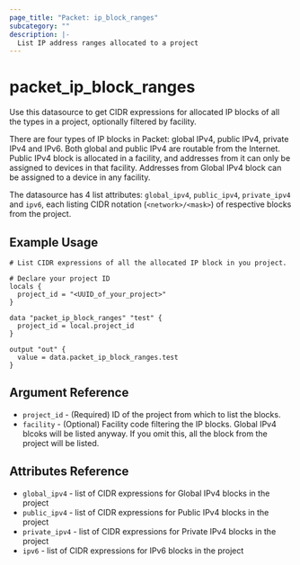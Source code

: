 ```yaml
---
page_title: "Packet: ip_block_ranges"
subcategory: ""
description: |-
  List IP address ranges allocated to a project
---
```


# packet\_ip\_block\_ranges

Use this datasource to get CIDR expressions for allocated IP blocks of all the types in a project, optionally filtered by facility.

There are four types of IP blocks in Packet: global IPv4, public IPv4, private IPv4 and IPv6. Both global and public IPv4 are routable from the Internet. Public IPv4 block is allocated in a facility, and addresses from it can only be assigned to devices in that facility. Addresses from Global IPv4 block can be assigned to a device in any facility.

The datasource has 4 list attributes: `global_ipv4`, `public_ipv4`, `private_ipv4` and `ipv6`, each listing CIDR notation (`<network>/<mask>`) of respective blocks from the project.

## Example Usage

```hcl
# List CIDR expressions of all the allocated IP block in you project.

# Declare your project ID
locals {
  project_id = "<UUID_of_your_project>"
}

data "packet_ip_block_ranges" "test" {
  project_id = local.project_id
}

output "out" {
  value = data.packet_ip_block_ranges.test
}
```

## Argument Reference

* `project_id` - (Required) ID of the project from which to list the blocks.
* `facility` - (Optional) Facility code filtering the IP blocks. Global IPv4 blcoks will be listed anyway. If you omit this, all the block from the project will be listed.

## Attributes Reference

* `global_ipv4` - list of CIDR expressions for Global IPv4 blocks in the project
* `public_ipv4` - list of CIDR expressions for Public IPv4 blocks in the project
* `private_ipv4` - list of CIDR expressions for Private IPv4 blocks in the project
* `ipv6` - list of CIDR expressions for IPv6 blocks in the project
